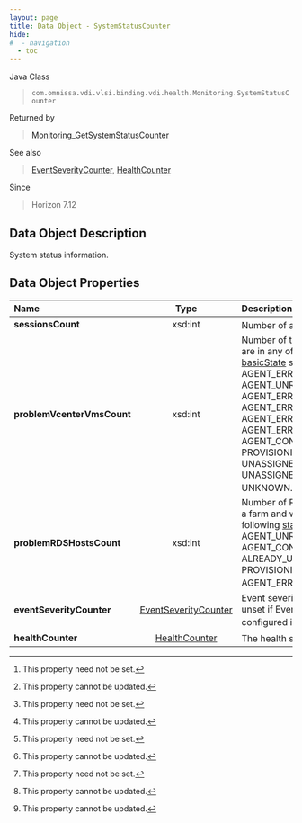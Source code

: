 ```yaml
---
layout: page
title: Data Object - SystemStatusCounter
hide:
#  - navigation
  - toc
---
```






Java Class
> `com.omnissa.vdi.vlsi.binding.vdi.health.Monitoring.SystemStatusCounter`

Returned by
> [Monitoring_GetSystemStatusCounter](vdi.health.Monitoring.md#getSystemStatusCounter)

See also
> [EventSeverityCounter](vdi.health.Monitoring.EventSeverityCounter.md), [HealthCounter](vdi.health.Monitoring.HealthCounter.md)

Since
> Horizon 7.12


## Data Object Description

System status information.

## Data Object Properties

 Name | Type | Description
:---|:---:|:---
**sessionsCount**|  xsd:int|  Number of active sessions. [^1] [^2]
**problemVcenterVmsCount**|  xsd:int|  Number of the managed VMs which are in any of the following machine's [basicState](vdi.resources.Machine.MachineBase.md#basicState) states : AGENT_ERR_DISABLED, AGENT_UNREACHABLE, AGENT_ERR_INVALID_IP, AGENT_ERR_NEED_REBOOT, AGENT_ERR_PROTOCOL_FAILURE, AGENT_ERR_DOMAIN_FAILURE, AGENT_CONFIG_ERROR, PROVISIONING_ERROR, ERROR, UNASSIGNED_USER_CONNECTED, UNASSIGNED_USER_DISCONNECTED, UNKNOWN. [^1] [^2]
**problemRDSHostsCount**|  xsd:int|  Number of RDS Hosts that are part of a farm and which are in any of the following [status](vdi.resources.RDSServer.RDSServerRuntimeData.md#status) states : AGENT_UNREACHABLE, AGENT_CONFIG_ERROR, UNKNOWN, ALREADY_USED, PROVISIONING_ERROR, ERROR and AGENT_ERR_PROTOCOL_FAILURE. [^1] [^2]
**eventSeverityCounter**| [EventSeverityCounter](vdi.health.Monitoring.EventSeverityCounter.md)|  Event severity counter. This will be unset if Event database is not configured in the Pod. [^1] [^2]
**healthCounter**| [HealthCounter](vdi.health.Monitoring.HealthCounter.md)|  The health status information. [^2]
 


 


[^1]: This property need not be set.
[^2]: This property cannot be updated.